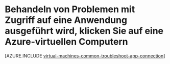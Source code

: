<properties
    pageTitle="Behandeln von Problemen mit der Anwendungszugriff auf einen Windows-virtuellen | Microsoft Azure"
    description="Wenn Sie eine Anwendung, die auf einer Azure-virtuellen Computern ausgeführt zugreifen können, verwenden Sie diese Schritte zum Isolieren der Ursache des Problems."
    services="virtual-machines-windows"
    documentationCenter=""
    authors="iainfoulds"
    manager="timlt"
    editor=""
    tags="top-support-issue,azure-service-management,azure-resource-manager"/>

<tags
    ms.service="virtual-machines-windows"
    ms.workload="infrastructure-services"
    ms.tgt_pltfrm="vm-windows"
    ms.devlang="na"
    ms.topic="support-article"
    ms.date="09/27/2016"
    ms.author="iainfou"/>

# <a name="troubleshoot-access-to-an-application-running-on-an-azure-virtual-machine"></a>Behandeln von Problemen mit Zugriff auf eine Anwendung ausgeführt wird, klicken Sie auf eine Azure-virtuellen Computern

[AZURE.INCLUDE [virtual-machines-common-troubleshoot-app-connection](../../includes/virtual-machines-common-troubleshoot-app-connection.md)]

